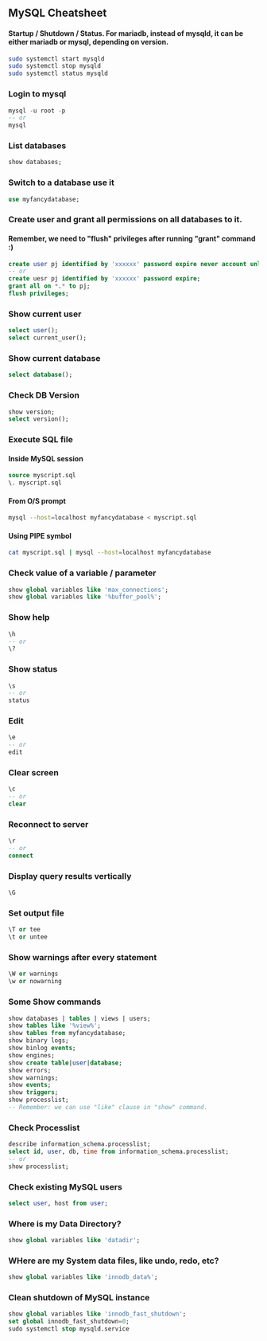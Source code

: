 ## MySQL Cheatsheet

#### Startup / Shutdown / Status. For mariadb, instead of mysqld, it can be either mariadb or mysql, depending on version.
```sh
sudo systemctl start mysqld
sudo systemctl stop mysqld
sudo systemctl status mysqld
```

### Login to mysql
```sql
mysql -u root -p
-- or
mysql
```

### List databases
```sql
show databases;
```

### Switch to a database use it
```sql
use myfancydatabase;
```

### Create user and grant all permissions on all databases to it. 
#### Remember, we need to "flush" privileges after running "grant" command :)
```sql
create user pj identified by 'xxxxxx' password expire never account unlock;
-- or
create uesr pj identified by 'xxxxxx' password expire;
grant all on *.* to pj;
flush privileges;
```

### Show current user
```sql
select user();
select current_user();
```

### Show current database
```sql
select database();
```

### Check DB Version
```sql
show version;
select version();
```

### Execute SQL file
####  Inside MySQL session
```sql
source myscript.sql
\. myscript.sql
```
#### From O/S prompt
```sh
mysql --host=localhost myfancydatabase < myscript.sql
```
#### Using PIPE symbol
```sh
cat myscript.sql | mysql --host=localhost myfancydatabase
```

### Check value of a variable / parameter
```sql
show global variables like 'max_connections';
show global variables like '%buffer_pool%';
```

### Show help
```sql
\h 
-- or 
\?
```

### Show status
```sql
\s
-- or
status
```

### Edit
```sql
\e 
-- or 
edit
```

### Clear screen
```sql
\c 
-- or 
clear
```

### Reconnect to server
```sql
\r 
-- or 
connect
```

### Display query results vertically
```sql
\G
```

### Set output file
```sql
\T or tee
\t or untee
```

### Show warnings after every statement
```sql
\W or warnings
\w or nowarning
```

### Some Show commands
```sql
show databases | tables | views | users;
show tables like '%view%';
show tables from myfancydatabase;
show binary logs;
show binlog events;
show engines;
show create table|user|database;
show errors;
show warnings;
show events;
show triggers;
show processlist;
-- Remember: we can use "like" clause in "show" command.
```

### Check Processlist
```sql
describe information_schema.processlist;
select id, user, db, time from information_schema.processlist;
-- or
show processlist;
```

### Check existing MySQL users
```sql
select user, host from user;
```

### Where is my Data Directory?
```sql
show global variables like 'datadir';
```

### WHere are my System data files, like undo, redo, etc?
```sql
show global variables like 'innodb_data%';
```

### Clean shutdown of MySQL instance
```sql
show global variables like 'innodb_fast_shutdown';
set global innodb_fast_shutdown=0;
sudo systemctl stop mysqld.service
```